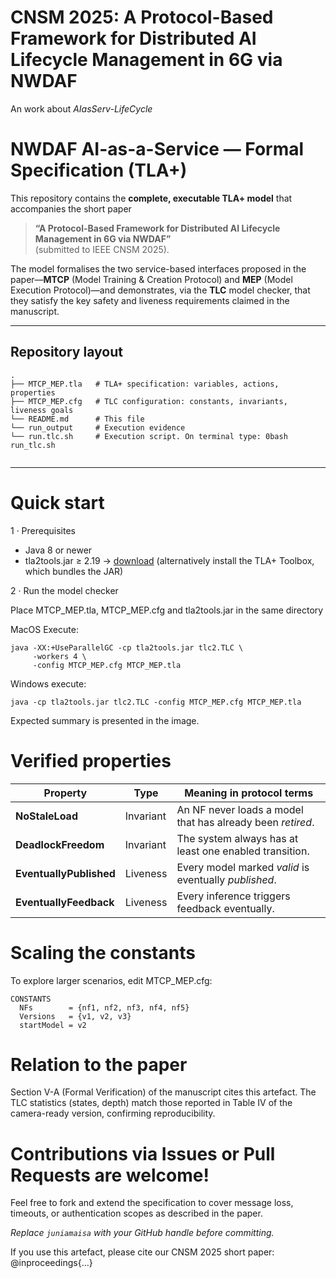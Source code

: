 # CNSM 2025: A Protocol-Based Framework for Distributed AI Lifecycle Management in 6G via NWDAF
An work about *AIasServ-LifeCycle*


# NWDAF AI-as-a-Service — Formal Specification (TLA+)

This repository contains the **complete, executable TLA+ model** that accompanies the short paper

> **“A Protocol-Based Framework for Distributed AI Lifecycle Management in 6G via NWDAF”**  
> (submitted to IEEE CNSM 2025).

The model formalises the two service-based interfaces proposed in the paper—**MTCP** (Model Training & Creation Protocol) and **MEP** (Model Execution Protocol)—and demonstrates, via the **TLC** model checker, that they satisfy the key safety and liveness requirements claimed in the manuscript.

---

## Repository layout

```text
.
├── MTCP_MEP.tla   # TLA+ specification: variables, actions, properties
├── MTCP_MEP.cfg   # TLC configuration: constants, invariants, liveness goals
└── README.md      # This file
└── run_output     # Execution evidence
└── run.tlc.sh     # Execution script. On terminal type: 0bash run_tlc.sh


```
---

# Quick start

1 · Prerequisites

- Java 8 or newer
- tla2tools.jar ≥ 2.19 → [download](https://github.com/tlaplus/tlaplus/releases)
(alternatively install the TLA+ Toolbox, which bundles the JAR)

2 · Run the model checker

Place MTCP_MEP.tla, MTCP_MEP.cfg and tla2tools.jar in the same directory

MacOS Execute:
```text
java -XX:+UseParallelGC -cp tla2tools.jar tlc2.TLC \
     -workers 4 \
     -config MTCP_MEP.cfg MTCP_MEP.tla
```
Windows execute:
```text
java -cp tla2tools.jar tlc2.TLC -config MTCP_MEP.cfg MTCP_MEP.tla
```


Expected summary is presented in the image.

# Verified properties

| Property                | Type      | Meaning in protocol terms                                  |
| ----------------------- | --------- | ---------------------------------------------------------- |
| **NoStaleLoad**         | Invariant | An NF never loads a model that has already been *retired*. |
| **DeadlockFreedom**     | Invariant | The system always has at least one enabled transition.     |
| **EventuallyPublished** | Liveness  | Every model marked *valid* is eventually *published*.      |
| **EventuallyFeedback**  | Liveness  | Every inference triggers feedback eventually.              |


# Scaling the constants

To explore larger scenarios, edit MTCP_MEP.cfg:
```text
CONSTANTS
  NFs        = {nf1, nf2, nf3, nf4, nf5}
  Versions   = {v1, v2, v3}
  startModel = v2
```

# Relation to the paper

Section V-A (Formal Verification) of the manuscript cites this artefact.
The TLC statistics (states, depth) match those reported in Table IV of the camera-ready version, confirming reproducibility.



# Contributions via Issues or Pull Requests are welcome!


Feel free to fork and extend the specification to cover message loss,
timeouts, or authentication scopes as described in the paper.


*Replace `juniamaisa` with your GitHub handle before committing.*


If you use this artefact, please cite our CNSM 2025 short paper:
@inproceedings{...}
